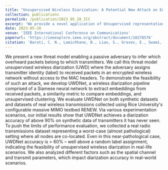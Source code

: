 ```yaml
---
title: "Unsupervised Wireless Diarization: A Potential New Attack on Encrypted Wireless Networks"
collection: publications
permalink: /publication/2023_05_28_ICC
excerpt: 'We provide a novel application of Unsupervised representation/clustering for node identification in wireless networks.'
date: 2023-05-28
venue: 'IEEE International Conference on Communications'
paperurl: 'https://ieeexplore.ieee.org/abstract/document/10278576'
citation: 'Barati, C. N., Lamichhane, B., Liao, S., Graves, E., Swami, A., & Sabharwal, A. (2023, May). Unsupervised Wireless Diarization: A Potential New Attack on Encrypted Wireless Networks. In ICC 2023-IEEE International Conference on Communications (pp. 2312-2318). IEEE.'
---
```


We present a new threat model enabling a passive adversary to infer which overheard packets belong to which transmitters. We call this threat model unsupervised wireless diarization (UWD) where the adversary assigns transmitter identity (label) to received packets in an encrypted wireless network without access to the MAC headers. To demonstrate the feasibility of such an attack, we develop UWDNet, a wireless diarization pipeline comprised of a Siamese neural network to extract embeddings from received packets, a similarity metric to compare embeddings, and unsupervised clustering. We evaluate UWDNet on both synthetic datasets and datasets of real wireless transmissions collected using Rice University's configurable massive MIMO testbed RENEW. Via various experimentation scenarios, our initial results show that UWDNet achieves a diarization accuracy of above 90% on synthetic data of transmitters it has never seen. To push the limits of performance evaluation, we collected a real radio transmissions dataset representing a worst-case (almost pathological) setting where all nodes are co-located. Even in this near-pathological case, UWDNet accuracy is > 60% – well above a random label assignment, indicating the feasibility of unsupervised wireless diarization in real-life scenarios. We also analyzed different factors such as the spatial channel and transmit parameters, which impact diarization accuracy in real-world scenarios.